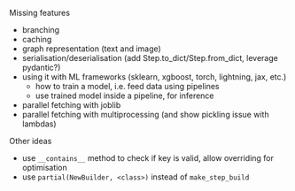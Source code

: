 Missing features

- branching
- caching
- graph representation (text and image)
- serialisation/deserialisation (add Step.to_dict/Step.from_dict, leverage pydantic?)
- using it with ML frameworks (sklearn, xgboost, torch, lightning, jax, etc.)
  - how to train a model, i.e. feed data using pipelines
  - use trained model inside a pipeline, for inference
- parallel fetching with joblib
- parallel fetching with multiprocessing (and show pickling issue with lambdas)

Other ideas

- use `__contains__` method to check if key is valid, allow overriding for optimisation
- use `partial(NewBuilder, <class>)` instead of `make_step_build`
